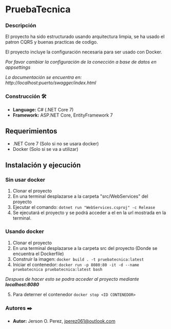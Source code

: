 # PruebaTecnica

### Descripción

El proyecto ha sido estructurado usando arquitectura limpia, se ha usado el patron CQRS y buenas practicas de codigo.

El proyecto incluye la configuración necesaria para ser usado con Docker.

*Por favor cambiar la configuración de la conección a base de datos en appsettings*

*La documentación se encuentra en: http://localhost:puerto/swagger/index.html*
### Construcción 🛠️
* **Language:** C# (.NET Core 7)
* **Framework:** ASP.NET Core, EntityFramework 7

## Requerimientos
- .NET Core 7 (Solo si no se usara docker)
- Docker (Solo si se va a utilizar)

## Instalación y ejecución

### Sin usar docker

1. Clonar el proyecto
2. En una terminal desplazarse a la carpeta "src/WebServices" del proyecto
3. Ejecutar el comando: ```dotnet run "WebServices.csproj" -c Release```
4. Se ejecutará el proyecto y se podrá acceder a el en la url mostrada en la terminal.


### Usando docker

1. Clonar el proyecto
2. En una terminal desplazarse a la carpeta src del proyecto (Donde se encuentra el Dockerfile)
3. Construir la imagen: ```docker build . -t pruebatecnica:latest```
4. Iniciar el contenedor: ```docker run -p 8080:80 -it -d --name pruebatecnica pruebatecnica:latest bash ```

*Despues de hacer esto se podra acceder al proyecto mediante **localhost:8080***

5. Para deterner el contenedor ```‍docker stop <ID CONTENEDOR>```

### Autores ✒️

* **Autor:** Jerson O. Perez, jperez061@outlook.com
